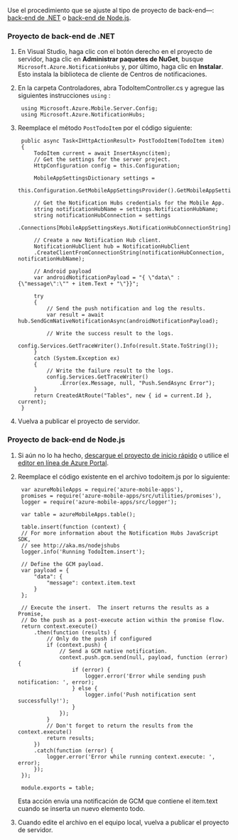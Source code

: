 Use el procedimiento que se ajuste al tipo de proyecto de back-end&mdash;: [back-end de .NET](#dotnet) o [back-end de Node.js](#nodejs).

### <a name="a-namedotnetanet-backend-project"></a><a name="dotnet"></a>Proyecto de back-end de .NET
1. En Visual Studio, haga clic con el botón derecho en el proyecto de servidor, haga clic en **Administrar paquetes de NuGet**, busque `Microsoft.Azure.NotificationHubs` y, por último, haga clic en **Instalar**. Esto instala la biblioteca de cliente de Centros de notificaciones.
2. En la carpeta Controladores, abra TodoItemController.cs y agregue las siguientes instrucciones `using` :
   
        using Microsoft.Azure.Mobile.Server.Config;
        using Microsoft.Azure.NotificationHubs;
3. Reemplace el método `PostTodoItem` por el código siguiente:  

        public async Task<IHttpActionResult> PostTodoItem(TodoItem item)
        {
            TodoItem current = await InsertAsync(item);
            // Get the settings for the server project.
            HttpConfiguration config = this.Configuration;

            MobileAppSettingsDictionary settings = 
                this.Configuration.GetMobileAppSettingsProvider().GetMobileAppSettings();

            // Get the Notification Hubs credentials for the Mobile App.
            string notificationHubName = settings.NotificationHubName;
            string notificationHubConnection = settings
                .Connections[MobileAppSettingsKeys.NotificationHubConnectionString].ConnectionString;

            // Create a new Notification Hub client.
            NotificationHubClient hub = NotificationHubClient
            .CreateClientFromConnectionString(notificationHubConnection, notificationHubName);

            // Android payload
            var androidNotificationPayload = "{ \"data\" : {\"message\":\"" + item.Text + "\"}}";

            try
            {
                // Send the push notification and log the results.
                var result = await hub.SendGcmNativeNotificationAsync(androidNotificationPayload);

                // Write the success result to the logs.
                config.Services.GetTraceWriter().Info(result.State.ToString());
            }
            catch (System.Exception ex)
            {
                // Write the failure result to the logs.
                config.Services.GetTraceWriter()
                    .Error(ex.Message, null, "Push.SendAsync Error");
            }
            return CreatedAtRoute("Tables", new { id = current.Id }, current);
        }

1. Vuelva a publicar el proyecto de servidor.

### <a name="a-namenodejsanodejs-backend-project"></a><a name="nodejs"></a>Proyecto de back-end de Node.js
1. Si aún no lo ha hecho, [descargue el proyecto de inicio rápido](../articles/app-service-mobile/app-service-mobile-node-backend-how-to-use-server-sdk.md#download-quickstart) o utilice el [editor en línea de Azure Portal](../articles/app-service-mobile/app-service-mobile-node-backend-how-to-use-server-sdk.md#online-editor).
2. Reemplace el código existente en el archivo todoitem.js por lo siguiente:
   
        var azureMobileApps = require('azure-mobile-apps'),
        promises = require('azure-mobile-apps/src/utilities/promises'),
        logger = require('azure-mobile-apps/src/logger');
   
        var table = azureMobileApps.table();
   
        table.insert(function (context) {
        // For more information about the Notification Hubs JavaScript SDK, 
        // see http://aka.ms/nodejshubs
        logger.info('Running TodoItem.insert');
   
        // Define the GCM payload.
        var payload = {
            "data": {
                "message": context.item.text
            }
        };   
   
        // Execute the insert.  The insert returns the results as a Promise,
        // Do the push as a post-execute action within the promise flow.
        return context.execute()
            .then(function (results) {
                // Only do the push if configured
                if (context.push) {
                    // Send a GCM native notification.
                    context.push.gcm.send(null, payload, function (error) {
                        if (error) {
                            logger.error('Error while sending push notification: ', error);
                        } else {
                            logger.info('Push notification sent successfully!');
                        }
                    });
                }
                // Don't forget to return the results from the context.execute()
                return results;
            })
            .catch(function (error) {
                logger.error('Error while running context.execute: ', error);
            });
        });
   
        module.exports = table;  
   
    Esta acción envía una notificación de GCM que contiene el item.text cuando se inserta un nuevo elemento todo. 
3. Cuando edite el archivo en el equipo local, vuelva a publicar el proyecto de servidor. 



<!--HONumber=Nov16_HO3-->


